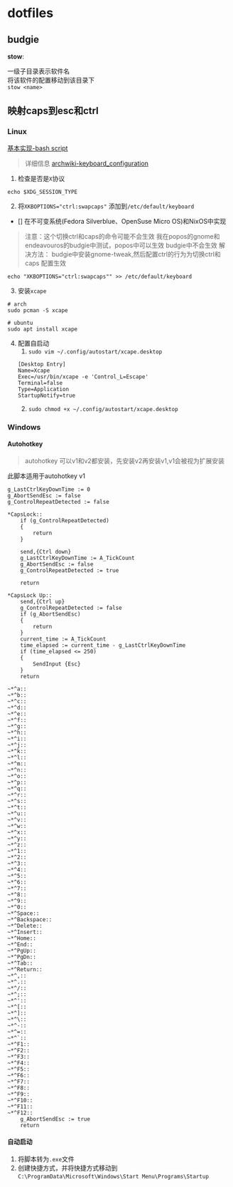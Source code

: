 # dotfiles

## budgie

**stow**:

一级子目录表示软件名  
将该软件的配置移动到该目录下  
`stow <name>`  

## 映射caps到esc和ctrl

### Linux

[基本实现-bash script](./caps2escAndctrl.sh)

> 详细信息 [archwiki-keyboard_configuration](https://wiki.archlinux.org/title/Xorg/Keyboard_configuration#One-click_key_functions)
  
1. 检查是否是`X`协议

```shell
echo $XDG_SESSION_TYPE
```
2. 将`XKBOPTIONS="ctrl:swapcaps"` 添加到`/etc/default/keyboard`

- [] 在不可变系统(Fedora Silverblue、OpenSuse Micro OS)和NixOS中实现

>  注意：这个切换ctrl和caps的命令可能不会生效
> 我在popos的gnome和endeavouros的budgie中测试，popos中可以生效
> budgie中不会生效
> 解决方法： budgie中安装gnome-tweak,然后配置ctrl的行为为切换ctrl和caps
> 配置生效

```shell
echo "XKBOPTIONS="ctrl:swapcaps"" >> /etc/default/keyboard
```
3. 安装`xcape`

```shell
# arch
sudo pcman -S xcape

# ubuntu
sudo apt install xcape
```
4. 配置自启动
    1. `sudo vim ~/.config/autostart/xcape.desktop`
      ```desktop
      [Desktop Entry]
      Name=Xcape
      Exec=/usr/bin/xcape -e 'Control_L=Escape'
      Terminal=false
      Type=Application
      StartupNotify=true
      ```
    2. `sudo chmod +x ~/.config/autostart/xcape.desktop`
### Windows

#### Autohotkey

> autohotkey 可以v1和v2都安装，先安装v2再安装v1,v1会被视为扩展安装

此脚本适用于autohotkey v1

```
g_LastCtrlKeyDownTime := 0
g_AbortSendEsc := false
g_ControlRepeatDetected := false

*CapsLock::
    if (g_ControlRepeatDetected)
    {
        return
    }

    send,{Ctrl down}
    g_LastCtrlKeyDownTime := A_TickCount
    g_AbortSendEsc := false
    g_ControlRepeatDetected := true

    return

*CapsLock Up::
    send,{Ctrl up}
    g_ControlRepeatDetected := false
    if (g_AbortSendEsc)
    {
        return
    }
    current_time := A_TickCount
    time_elapsed := current_time - g_LastCtrlKeyDownTime
    if (time_elapsed <= 250)
    {
        SendInput {Esc}
    }
    return

~*^a::
~*^b::
~*^c::
~*^d::
~*^e::
~*^f::
~*^g::
~*^h::
~*^i::
~*^j::
~*^k::
~*^l::
~*^m::
~*^n::
~*^o::
~*^p::
~*^q::
~*^r::
~*^s::
~*^t::
~*^u::
~*^v::
~*^w::
~*^x::
~*^y::
~*^z::
~*^1::
~*^2::
~*^3::
~*^4::
~*^5::
~*^6::
~*^7::
~*^8::
~*^9::
~*^0::
~*^Space::
~*^Backspace::
~*^Delete::
~*^Insert::
~*^Home::
~*^End::
~*^PgUp::
~*^PgDn::
~*^Tab::
~*^Return::
~*^,::
~*^.::
~*^/::
~*^;::
~*^'::
~*^[::
~*^]::
~*^\::
~*^-::
~*^=::
~*^`::
~*^F1::
~*^F2::
~*^F3::
~*^F4::
~*^F5::
~*^F6::
~*^F7::
~*^F8::
~*^F9::
~*^F10::
~*^F11::
~*^F12::
    g_AbortSendEsc := true
    return

```

#### 自动启动

1. 将脚本转为`.exe`文件
2. 创建快捷方式，并将快捷方式移动到`C:\ProgramData\Microsoft\Windows\Start Menu\Programs\Startup`